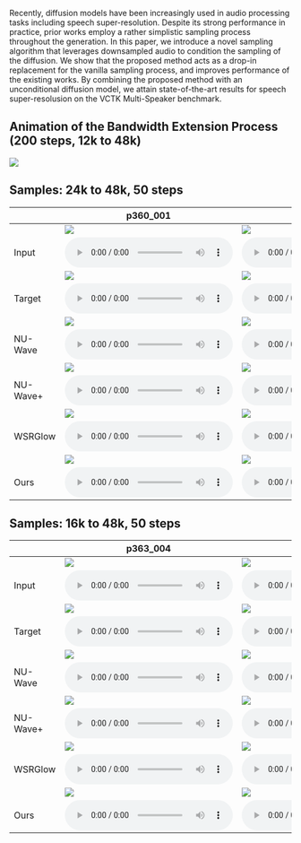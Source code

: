 Recently, diffusion models have been increasingly used in audio processing tasks including speech super-resolution.
Despite its strong performance in practice, prior works employ a rather simplistic sampling process throughout the generation.
In this paper, we introduce a novel sampling algorithm that leverages downsampled audio to condition the sampling of the diffusion.
We show that the proposed method acts as a drop-in replacement for the vanilla sampling process, and improves performance of the existing works.
By combining the proposed method with an unconditional diffusion model, we attain state-of-the-art results for speech super-resolusion on the VCTK Multi-Speaker benchmark.

## Animation of the Bandwidth Extension Process (200 steps, 12k to 48k)

![](ani/generation.gif)

## Samples: 24k to 48k, 50 steps

|          | p360_001                                                                          | p361_002                                                                          |
|----------|-----------------------------------------------------------------------------------|-----------------------------------------------------------------------------------|
|          | ![](samples/x2/p360_001_mic1.png)                                                 | ![](samples/x2/p361_002_mic1.png)                                                 |
| Input    | <audio src="samples/x2/p360_001_mic1.wav" controls="" preload=""></audio>         | <audio src="samples/x2/p361_002_mic1.wav" controls="" preload=""></audio>         |
|          | ![](samples/origin/p360_001_mic1.png)                                             | ![](samples/origin/p361_002_mic1.png)                                             |
| Target   | <audio src="samples/origin/p360_001_mic1.wav" controls="" preload=""></audio>     | <audio src="samples/origin/p361_002_mic1.wav" controls="" preload=""></audio>     |
|          | ![](samples/x2-nuwave/p360_001_mic1.png)                                          | ![](samples/x2-nuwave/p361_002_mic1.png)                                          |
| NU-Wave  | <audio src="samples/x2-nuwave/p360_001_mic1.wav" controls="" preload=""></audio>  | <audio src="samples/x2-nuwave/p361_002_mic1.wav" controls="" preload=""></audio>  |
|          | ![](samples/x2-nuwave+/p360_001_mic1.png)                                         | ![](samples/x2-nuwave+/p361_002_mic1.png)                                         |
| NU-Wave+ | <audio src="samples/x2-nuwave+/p360_001_mic1.wav" controls="" preload=""></audio> | <audio src="samples/x2-nuwave+/p361_002_mic1.wav" controls="" preload=""></audio> |
|          | ![](samples/x2-wsrglow/p360_001_mic1.png)                                         | ![](samples/x2-wsrglow/p361_002_mic1.png)                                         |
| WSRGlow  | <audio src="samples/x2-wsrglow/p360_001_mic1.wav" controls="" preload=""></audio> | <audio src="samples/x2-wsrglow/p361_002_mic1.wav" controls="" preload=""></audio> |
|          | ![](samples/x2-mcg/p360_001_mic1.png)                                             | ![](samples/x2-mcg/p361_002_mic1.png)                                             |
| Ours     | <audio src="samples/x2-mcg/p360_001_mic1.wav" controls="" preload=""></audio>     | <audio src="samples/x2-mcg/p361_002_mic1.wav" controls="" preload=""></audio>     |



## Samples: 16k to 48k, 50 steps

|          | p363_004                                                                          | p364_005                                                                          |
|----------|-----------------------------------------------------------------------------------|-----------------------------------------------------------------------------------|
|          | ![](samples/x3/p363_004_mic1.png)                                                 | ![](samples/x3/p364_005_mic1.png)                                                 |
| Input    | <audio src="samples/x3/p363_004_mic1.wav" controls="" preload=""></audio>         | <audio src="samples/x3/p364_005_mic1.wav" controls="" preload=""></audio>         |
|          | ![](samples/origin/p363_004_mic1.png)                                             | ![](samples/origin/p364_005_mic1.png)                                             |
| Target   | <audio src="samples/origin/p363_004_mic1.wav" controls="" preload=""></audio>     | <audio src="samples/origin/p364_005_mic1.wav" controls="" preload=""></audio>     |
|          | ![](samples/x3-nuwave/p363_004_mic1.png)                                          | ![](samples/x3-nuwave/p364_005_mic1.png)                                          |
| NU-Wave  | <audio src="samples/x3-nuwave/p363_004_mic1.wav" controls="" preload=""></audio>  | <audio src="samples/x3-nuwave/p364_005_mic1.wav" controls="" preload=""></audio>  |
|          | ![](samples/x3-nuwave+/p363_004_mic1.png)                                         | ![](samples/x3-nuwave+/p364_005_mic1.png)                                         |
| NU-Wave+ | <audio src="samples/x3-nuwave+/p363_004_mic1.wav" controls="" preload=""></audio> | <audio src="samples/x3-nuwave+/p364_005_mic1.wav" controls="" preload=""></audio> |
|          | ![](samples/x3-wsrglow/p363_004_mic1.png)                                         | ![](samples/x3-wsrglow/p364_005_mic1.png)                                         |
| WSRGlow  | <audio src="samples/x3-wsrglow/p363_004_mic1.wav" controls="" preload=""></audio> | <audio src="samples/x3-wsrglow/p364_005_mic1.wav" controls="" preload=""></audio> |
|          | ![](samples/x3-mcg/p363_004_mic1.png)                                             | ![](samples/x3-mcg/p364_005_mic1.png)                                             |
| Ours     | <audio src="samples/x3-mcg/p363_004_mic1.wav" controls="" preload=""></audio>     | <audio src="samples/x3-mcg/p364_005_mic1.wav" controls="" preload=""></audio>     |
